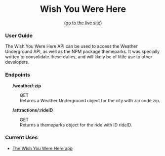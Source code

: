 <h1 align="center">Wish You Were Here</h1>
<p align="center"><a href="https://contemptible.github.io/wish" target="_blank">(go to the live site)</a></p>

<h3>User Guide</h3>
<p>The Wish You Were Here API can be used to access the Weather Underground API, as well as the NPM package themeparks. It was specially written to consolidate these duties, and will likely be of little use to other developers.</p>

<h3>Endpoints</h3>
<ul><strong>/weather/:zip</strong>
<ul>GET<br />
Returns a Weather Underground object for the city with zip code zip.</ul></ul>

<ul><strong>/attractions/:rideID</strong>
<ul>GET<br />
Returns a themeparks object for the ride with ID rideID.</ul></ul>

<h3>Current Uses</h3>
<ul><li><a href="https://github.com/contemptible/wish" target="_blank">The Wish You Were Here app</a></li></ul>
